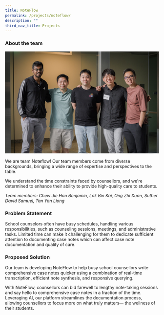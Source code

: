 ```yaml
---
title: NoteFlow
permalink: /projects/noteflow/
description: ""
third_nav_title: Projects
---
```

### About the team

![](/images/noteflow.jpeg)

We are team Noteflow! Our team members come from diverse backgrounds, bringing a wide range of expertise and perspectives to the table.

We understand the time constraints faced by counsellors, and we're determined to enhance their ability to provide high-quality care to students.

*Team members: Chew Jie Han Benjamin, Lok Bin Kai, Ong Zhi Xuan, Suther David Samuel, Tan Yan Liong*

### Problem Statement

School counselors often have busy schedules, handling various responsibilities, such as counseling sessions, meetings, and administrative tasks. Limited time can make it challenging for them to dedicate sufficient attention to documenting case notes which can affect case note documentation and quality of care.  

### Proposed Solution

Our team is developing NoteFlow to help busy school counsellors write comprehensive case notes quicker using a combination of real-time transcription, efficient note synthesis, and responsive querying. 

With NoteFlow, counsellors can bid farewell to lengthy note-taking sessions and say hello to comprehensive case notes in a fraction of the time. Leveraging AI, our platform streamlines the documentation process, allowing counsellors to focus more on what truly matters— the wellness of their students.